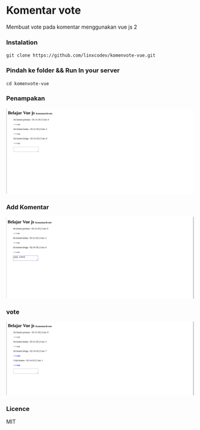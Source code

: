# Komentar vote
Membuat vote pada komentar menggunakan vue js 2

### Instalation
```
git clone https://github.com/linxcodev/komenvote-vue.git
```

### Pindah ke folder && Run In your server
```
cd komenvote-vue
```

### Penampakan
![alt text](img/1.png)

### Add Komentar
![alt text](img/2.png)

### vote
![alt text](img/3.png)

### Licence
MIT
